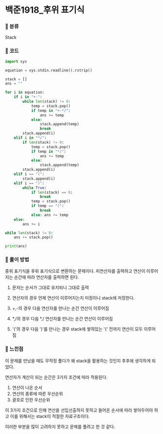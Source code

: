 # 백준1918\_후위 표기식

### &#127822; 분류

Stack

### &#127822; 코드

```python
import sys

equation = sys.stdin.readline().rstrip()

stack = []
ans = ""

for i in equation:
    if i in "+-":
        while len(stack) != 0:
            temp = stack.pop()
            if temp in "+-*/":
                ans += temp
            else:
                stack.append(temp)
                break
        stack.append(i)
    elif i in "*/":
        if len(stack) != 0:
            temp = stack.pop()
            if temp in "*/":
                ans += temp
            else:
                stack.append(temp)
        stack.append(i)
    elif i == "(":
        stack.append(i)
    elif i == ")":
        while True:
            if len(stack) == 0:
                break
            temp = stack.pop()
            if temp == "(":
                break
            else: ans += temp
    else:
        ans += i

while len(stack) != 0:
    ans += stack.pop()

print(ans)
```

### &#127822; 풀이 방법

중위 표기식을 후위 표기식으로 변환하는 문제이다.
피연산자를 출력하고 연산이 이루어지는 순간에 따라 연산자를 출력하면 된다.

1. 문자는 순서가 그대로 유지되니 그대로 출력

2. 연산자의 경우 언제 연산이 이루어지는지 미정이니 stack에 저장한다.

3. +,-의 경우 다음 연산자를 만나는 순간 연산이 이루어짐 

4. *,/의 경우 다음 *,/ 연산자를 만나는 순간 연산이 이루어짐

5. '('의 경우 다음 ')'를 만나는 경우 stack에 쌓여있는 '(' 전까지 연산이 모두 이루어짐

### &#127822; 느낀점

이 문제를 만났을 때도 무작정 풀다가 왜 stack을 활용하는 것인지 추후에 생각하게 되었다.

연산자가 계산이 되는 순간은 3가지 조건에 따라 적용된다.
1. 연산이 나온 순서
2. 연산의 종류에 따른 우선순위
3. 괄호로 인한 우선순위

이 3가지 조건으로 인해 연산을 선입선출하지 못하고 들어온 순서에 따라 쌓아두어야 하고  이를 위해서는 stack이 적절한 자료구조이다.

이러한 부분을 많이 고려하지 못하고 문제를 풀려고 한 것 같다.
